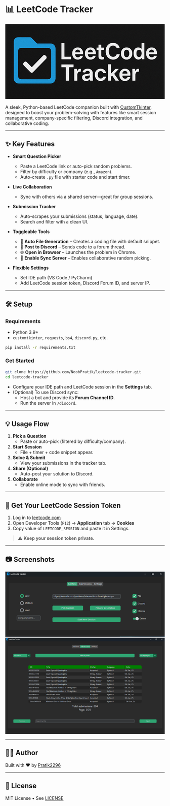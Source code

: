 
# 📊 LeetCode Tracker
![LeetCode Tracker](assets/logo_wide.png)

A sleek, Python-based LeetCode companion built with [CustomTkinter](https://github.com/TomSchimansky/CustomTkinter), designed to boost your problem-solving with features like smart session management, company-specific filtering, Discord integration, and collaborative coding.

---

## ✨ Key Features

- **Smart Question Picker**
  - Paste a LeetCode link or auto-pick random problems.
  - Filter by difficulty or company (e.g., `Amazon`).
  - Auto-create `.py` file with starter code and start timer.

- **Live Collaboration**
  - Sync with others via a shared server—great for group sessions.

- **Submission Tracker**
  - Auto-scrapes your submissions (status, language, date).
  - Search and filter with a clean UI.

- **Toggleable Tools**
  - 🐍 **Auto File Generation** – Creates a coding file with default snippet.
  - 💬 **Post to Discord** – Sends code to a forum thread.
  - 🌐 **Open in Browser** – Launches the problem in Chrome.
  - 🔗 **Enable Sync Server** – Enables collaborative random picking.

- **Flexible Settings**
  - Set IDE path (VS Code / PyCharm)
  - Add LeetCode session token, Discord Forum ID, and server IP.

---

## 🛠️ Setup

### Requirements
- Python 3.9+
- `customtkinter`, `requests`, `bs4`, `discord.py`, etc.

```bash
pip install -r requirements.txt
```

### Get Started
```bash
git clone https://github.com/NoobPratik/leetcode-tracker.git
cd leetcode-tracker
```

- Configure your IDE path and LeetCode session in the **Settings** tab.
- (Optional) To use Discord sync:
  - Host a bot and provide its **Forum Channel ID**.
  - Run the server in `/discord`.

---

## 💡 Usage Flow

1. **Pick a Question**
   - Paste or auto-pick (filtered by difficulty/company).
2. **Start Session**
   - File + timer + code snippet appear.
3. **Solve & Submit**
   - View your submissions in the tracker tab.
4. **Share (Optional)**
   - Auto-post your solution to Discord.
5. **Collaborate**
   - Enable online mode to sync with friends.

---

## 🔐 Get Your LeetCode Session Token

1. Log in to [leetcode.com](https://leetcode.com)
2. Open Developer Tools (`F12`) → **Application** tab → **Cookies**
3. Copy value of `LEETCODE_SESSION` and paste it in Settings.

> ⚠️ **Keep your session token private.**

---

## 📷 Screenshots

![Add New](assets/main.png)
![Submissions](assets/submissions.png)

---

## 👨‍💻 Author

Built with ❤️ by [Pratik2296](https://github.com/NoobPratik)

---

## 📄 License

MIT License • See [LICENSE](LICENSE)
